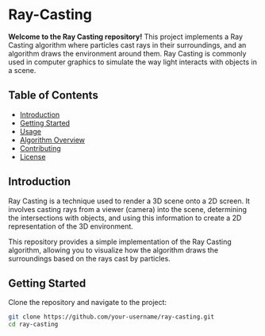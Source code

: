 # Ray-Casting
**Welcome to the Ray Casting repository!** This project implements a Ray Casting algorithm where particles cast rays in their surroundings, and an algorithm draws the environment around them. Ray Casting is commonly used in computer graphics to simulate the way light interacts with objects in a scene.

## Table of Contents
- [Introduction](#introduction)
- [Getting Started](#getting-started)
- [Usage](#usage)
- [Algorithm Overview](#algorithm-overview)
- [Contributing](#contributing)
- [License](#license)

## Introduction

Ray Casting is a technique used to render a 3D scene onto a 2D screen. It involves casting rays from a viewer (camera) into the scene, determining the intersections with objects, and using this information to create a 2D representation of the 3D environment.

This repository provides a simple implementation of the Ray Casting algorithm, allowing you to visualize how the algorithm draws the surroundings based on the rays cast by particles.

## Getting Started

Clone the repository and navigate to the project:

```bash
git clone https://github.com/your-username/ray-casting.git
cd ray-casting